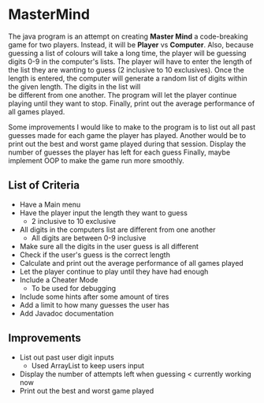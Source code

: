 # MasterMind
The java program is an attempt on creating **Master Mind** a code-breaking game for two players. Instead, it will be 
**Player** vs **Computer**. Also, because guessing a list of colours will take a long time, the 
player will be guessing digits 0-9 in the computer's lists. The player will have to enter the 
length of the list they are wanting to guess (2 inclusive to 10 exclusives). Once the length is entered, 
the computer will generate a random list of digits within the given length. The digits in the list will  
be different from one another. The program will let the player continue playing until they want to stop.
Finally, print out the average performance of all games played.

Some improvements I would like to make to the program is to list out all past guesses made for 
each game the player has played. Another would be to print out the best and worst 
game played during that session. Display the number of guesses the player has left for each guess
Finally, maybe implement OOP to make the game run more smoothly.

## List of Criteria
- Have a Main menu
- Have the player input the length they want to guess
  - 2 inclusive to 10 exclusive
- All digits in the computers list are different from one another
  - All digits are between 0-9 inclusive
- Make sure all the digits in the user guess is all different
- Check if the user's guess is the correct length
- Calculate and print out the average performance of all games played
- Let the player continue to play until they have had enough
- Include a Cheater Mode
  - To be used for debugging
- Include some hints after some amount of tires
- Add a limit to how many guesses the user has
- Add Javadoc documentation  

<!--![Old Content](pic.jpg)-->

## Improvements
- List out past user digit inputs
  - Used ArrayList to keep users input
- Display the number of attempts left when guessing
< currently working now 
- Print out the best and worst game played
<!-- - Implement OOP to the program maybe-->


<!--![Improved Content]() -->